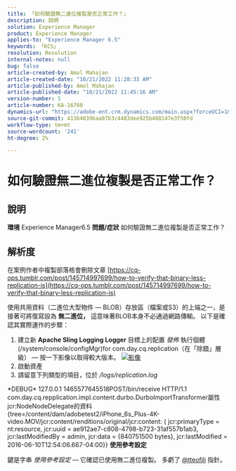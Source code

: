 ```yaml
---
title: 「如何驗證無二進位複製是否正常工作？」
description: 說明
solution: Experience Manager
product: Experience Manager
applies-to: "Experience Manager 6.5"
keywords: 「KCS」
resolution: Resolution
internal-notes: null
bug: false
article-created-by: Amol Mahajan
article-created-date: "10/21/2022 11:28:33 AM"
article-published-by: Amol Mahajan
article-published-date: "10/21/2022 11:45:16 AM"
version-number: 5
article-number: KA-16760
dynamics-url: "https://adobe-ent.crm.dynamics.com/main.aspx?forceUCI=1&pagetype=entityrecord&etn=knowledgearticle&id=23c8f87b-3351-ed11-bba2-0022480869de"
source-git-commit: 41364039baa07b3c4483dee925b488147e3f50fd
workflow-type: tm+mt
source-wordcount: '241'
ht-degree: 2%

---
```


# 如何驗證無二進位複製是否正常工作？

## 說明

<b>環境</b>
Experience Manager6.5
<b>問題/症狀</b>
如何驗證無二進位複製是否正常工作？


## 解析度


在案例作者中複製部落格會刪除文章 [https://cq-ops.tumblr.com/post/145714997699/how-to-verify-that-binary-less-replication-is](https://cq-ops.tumblr.com/post/145714997699/how-to-verify-that-binary-less-replication-is)

使用共用資料（二進位大型物件 — BLOB）存放區（檔案或S3）的上端之一，是接著可將復寫設為 <b>無二進位，</b> 這意味著BLOB本身不必通過網路傳輸。 以下是確認其實際運作的步驟：



1. 建立新 <b>Apache Sling Logging Logger</b> 目標上的配置 *發佈* 執行個體(/system/console/configMgr)for com.day.cq.replication（在「除錯」層級） — 按一下影像以取得較大版本。 [![影像](https://64.media.tumblr.com/7399cc8fc96a1bb17456e9aff2af2999/tumblr_inline_p9j3kgHl8K1r414c2_500.png)](https://href.li/?http://jayan.kandathil.ca/CQ-OPS/aem62/LoggingLogger-Replication.png)
2. 啟動資產
3. 請留意下列類型的項目，位於 */logs/replication.log*


\*DEBUG\* 127.0.0.1 1465577645518POST/bin/receive HTTP/1.1 com.day.cq.repplication.impl.content.durbo.DurboImportTransformer屬性jcr:NodeNodeDelegate的資料{tree=/content/dam/adobetest2/iPhone_6s_Plus-4K-video.MOV/jcr:content/renditions/original/jcr:content: { jcr:primaryType = nt:resource, jcr:uuid = ae912ae7-c808-4798-b723-31af557b1ab3, jcr:lastModifiedBy = admin, jcr:data = {840751500 bytes}, jcr:lastModified = 2016-06-10T12:54:06.667-04:00}} <b>使用參考設定</b>

鍵是字串 *使用參考設定*  — 它確認已使用無二進位複製。 多虧了 [@tteofili](https://twitter.com/tteofili) 指針。


